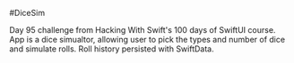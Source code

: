 #DiceSim

Day 95 challenge from Hacking With Swift's 100 days of SwiftUI course. App is a dice simualtor, allowing user to pick the types and number of dice and simulate rolls. Roll history persisted with SwiftData.
